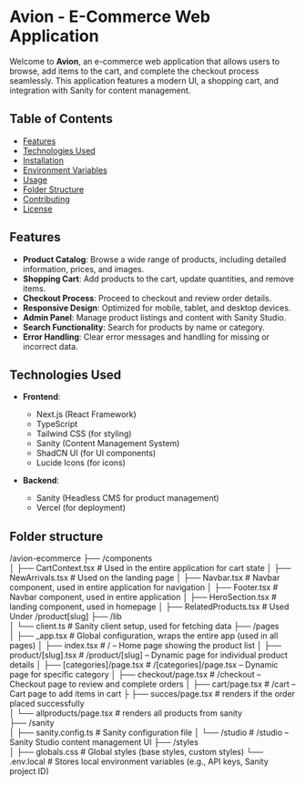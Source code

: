 # Avion - E-Commerce Web Application

Welcome to **Avion**, an e-commerce web application that allows users to browse, add items to the cart, and complete the checkout process seamlessly. This application features a modern UI, a shopping cart, and integration with Sanity for content management.

## Table of Contents

- [Features](#features)
- [Technologies Used](#technologies-used)
- [Installation](#installation)
- [Environment Variables](#environment-variables)
- [Usage](#usage)
- [Folder Structure](#folder-structure)
- [Contributing](#contributing)
- [License](#license)

## Features

- **Product Catalog**: Browse a wide range of products, including detailed information, prices, and images.
- **Shopping Cart**: Add products to the cart, update quantities, and remove items.
- **Checkout Process**: Proceed to checkout and review order details.
- **Responsive Design**: Optimized for mobile, tablet, and desktop devices.
- **Admin Panel**: Manage product listings and content with Sanity Studio.
- **Search Functionality**: Search for products by name or category.
- **Error Handling**: Clear error messages and handling for missing or incorrect data.

## Technologies Used

- **Frontend**:
  - Next.js (React Framework)
  - TypeScript
  - Tailwind CSS (for styling)
  - Sanity (Content Management System)
  - ShadCN UI (for UI components)
  - Lucide Icons (for icons)

- **Backend**:
  - Sanity (Headless CMS for product management)
  - Vercel (for deployment)

## Folder structure

/avion-ecommerce
├── /components                  
│   ├── CartContext.tsx          # Used in the entire application for cart state 
│   ├── NewArrivals.tsx          # Used on the landing page
│   ├── Navbar.tsx               # Navbar component, used in entire application for navigation
│   ├── Footer.tsx               # Navbar component, used in entire application
│   ├── HeroSection.tsx          # landing component, used in homepage
│   ├── RelatedProducts.tsx      # Used Under /product[slug]
├── /lib                         
│   └── client.ts                # Sanity client setup, used for fetching data
├── /pages                       
│   ├── _app.tsx                 # Global configuration, wraps the entire app (used in all pages)
│   ├── index.tsx                # / – Home page showing the product list
│   ├── product/[slug].tsx       # /product/[slug] – Dynamic page for individual product details
│   ├── [categories]/page.tsx    # /[categories]/page.tsx – Dynamic page for specific category
│   ├── checkout/page.tsx        # /checkout – Checkout page to review and complete orders
│   ├── cart/page.tsx            # /cart – Cart page to add items in cart
├   ├── succes/page.tsx          # renders if the order placed successfully    
│   └── allproducts/page.tsx     # renders all products from sanity            
├── /sanity                       
│   ├── sanity.config.ts         # Sanity configuration file
│   └── /studio                  # /studio – Sanity Studio content management UI
├── /styles                       
│   ├── globals.css              # Global styles (base styles, custom styles)
└── .env.local                   # Stores local environment variables (e.g., API keys, Sanity project ID)

